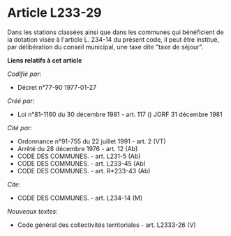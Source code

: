 # Article L233-29

Dans les stations classées ainsi que dans les communes qui bénéficient de la dotation visée à l'article L. 234-14 du présent
code, il peut être institué, par délibération du conseil municipal, une taxe dite "taxe de séjour".

**Liens relatifs à cet article**

_Codifié par_:

  - Décret n°77-90 1977-01-27

_Créé par_:

  - Loi n°81-1160 du 30 décembre 1981 - art. 117 () JORF 31 décembre 1981

_Cité par_:

  - Ordonnance n°91-755 du 22 juillet 1991 - art. 2 (VT)
  - Arrêté du 28 décembre 1976 - art. 12 (Ab)
  - CODE DES COMMUNES. - art. L231-5 (Ab)
  - CODE DES COMMUNES. - art. L233-45 (Ab)
  - CODE DES COMMUNES. - art. R*233-43 (Ab)

_Cite_:

  - CODE DES COMMUNES. - art. L234-14 (M)

_Nouveaux textes_:

  - Code général des collectivités territoriales - art. L2333-26 (V)

